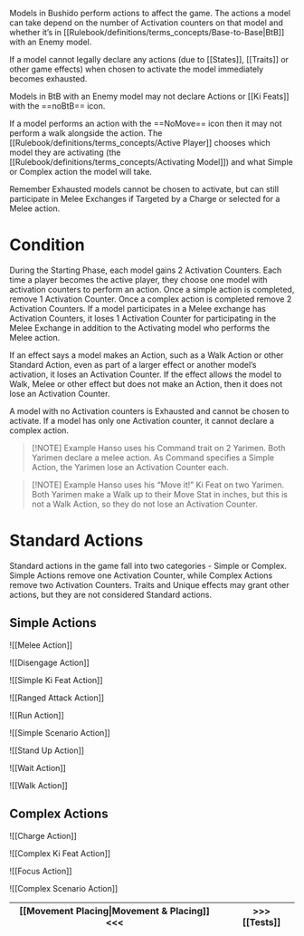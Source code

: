 Models in Bushido perform actions to affect the game. The actions a model can take depend on the number of Activation counters on that model and whether it’s in [[Rulebook/definitions/terms_concepts/Base-to-Base|BtB]] with an Enemy model.

If a model cannot legally declare any actions (due to [[States]], [[Traits]] or other game effects) when chosen to activate the model immediately becomes exhausted.

Models in BtB with an Enemy model may not declare Actions or [[Ki Feats]] with the ==noBtB== icon.

If a model performs an action with the ==NoMove== icon then it may not perform a walk alongside the action. The [[Rulebook/definitions/terms_concepts/Active Player]] chooses which model they are activating (the [[Rulebook/definitions/terms_concepts/Activating Model]]) and what Simple or Complex action the model will take.

Remember Exhausted models cannot be chosen to activate, but can still participate in Melee Exchanges if Targeted by a Charge or selected for a Melee action.

# Condition
During the Starting Phase, each model gains 2 Activation Counters. Each time a player becomes the active player, they choose one model with activation counters to perform an action.
Once a simple action is completed, remove 1 Activation Counter. Once a complex action is completed remove 2 Activation Counters.
If a model participates in a Melee exchange has Activation Counters, it loses 1 Activation Counter for participating in the Melee Exchange in addition to the Activating model who performs the Melee action.

If an effect says a model makes an Action, such as a Walk Action or other Standard Action, even as part of a larger effect or another model’s activation, it loses an Activation Counter. If the effect allows the model to Walk, Melee or other effect but does not make an Action, then it does not lose an Activation Counter.

A model with no Activation counters is Exhausted and cannot be chosen to activate. If a model has only one Activation counter, it cannot declare a complex action.


> [!NOTE] Example
> Hanso uses his Command trait on 2 Yarimen. Both Yarimen declare a melee action.
> As Command specifies a Simple Action, the Yarimen lose an Activation Counter each.

> [!NOTE] Example
> Hanso uses his “Move it!” Ki Feat on two Yarimen.
> Both Yarimen make a Walk up to their Move Stat in inches, but this is not a Walk Action, so they do not lose an Activation Counter.

# Standard Actions
Standard actions in the game fall into two categories - Simple or Complex. Simple Actions remove one Activation Counter, while Complex Actions remove two Activation Counters. Traits and Unique effects may grant other actions, but they are not considered Standard actions.

## Simple Actions

![[Melee Action]]

![[Disengage Action]]

![[Simple Ki Feat Action]]

![[Ranged Attack Action]]

![[Run Action]]

![[Simple Scenario Action]]

![[Stand Up Action]]

![[Wait Action]]

![[Walk Action]]

## Complex Actions

![[Charge Action]]

![[Complex Ki Feat Action]]

![[Focus Action]]

![[Complex Scenario Action]]

| [[Movement Placing\|Movement & Placing]] <<< |     | >>> [[Tests]] |
| -------------------------------------------- | --- | ------------- |